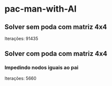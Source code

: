 # pac-man-with-AI

## Solver sem poda com matriz 4x4

Iterações: 91435

## Solver com poda com matriz 4x4

### Impedindo nodos iguais ao pai

Iterações: 5660
